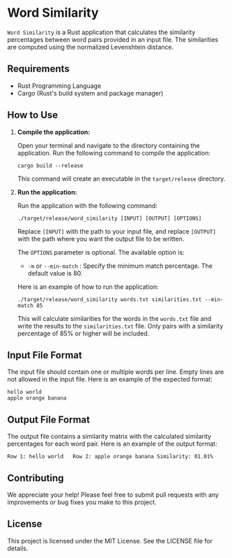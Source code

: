 # Word Similarity

`Word Similarity` is a Rust application that calculates the similarity percentages between word pairs provided in an input file. The similarities are computed using the normalized Levenshtein distance.

## Requirements

- Rust Programming Language
- Cargo (Rust's build system and package manager)

## How to Use

1. **Compile the application:** 

   Open your terminal and navigate to the directory containing the application. Run the following command to compile the application:

   ```
   cargo build --release
   ```

   This command will create an executable in the `target/release` directory.

2. **Run the application:** 

   Run the application with the following command:

   ```
   ./target/release/word_similarity [INPUT] [OUTPUT] [OPTIONS]
   ```

   Replace `[INPUT]` with the path to your input file, and replace `[OUTPUT]` with the path where you want the output file to be written.

   The `OPTIONS` parameter is optional. The available option is:

   - `-m` or `--min-match` : Specify the minimum match percentage. The default value is 80.

   Here is an example of how to run the application:

   ```
   ./target/release/word_similarity words.txt similarities.txt --min-match 85
   ```

   This will calculate similarities for the words in the `words.txt` file and write the results to the `similarities.txt` file. Only pairs with a similarity percentage of 85% or higher will be included.

## Input File Format

The input file should contain one or multiple words per line. Empty lines are not allowed in the input file. Here is an example of the expected format:

```
hello world
apple orange banana
```

## Output File Format

The output file contains a similarity matrix with the calculated similarity percentages for each word pair. Here is an example of the output format:

```
Row 1: hello world   Row 2: apple orange banana Similarity: 01.01%
```

## Contributing

We appreciate your help! Please feel free to submit pull requests with any improvements or bug fixes you make to this project.

## License

This project is licensed under the MIT License. See the LICENSE file for details.
